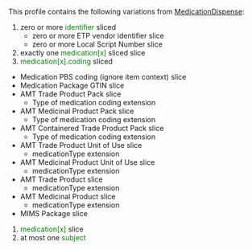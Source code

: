 This profile contains the following variations from [MedicationDispense](http://hl7.org/fhir/STU3/MedicationDispense):


1. zero or more <span style='color:green'>identifier</span>  sliced
   * zero or more ETP vendor identifier slice
   * zero or more Local Script Number slice
1. exactly one <span style='color:green'>medication[x]</span>  sliced
    slice
1.  <span style='color:green'>medication[x].coding</span>  sliced
   *  Medication PBS coding (ignore item context) slice
   *  Medication Package GTIN slice
   *  AMT Trade Product Pack slice
      *  Type of medication coding extension
   *  AMT Medicinal Product Pack slice
      *  Type of medication coding extension
   *  AMT Containered Trade Product Pack slice
      *  Type of medication coding extension
   *  AMT Trade Product Unit of Use slice
      *  medicationType extension
   *  AMT Medicinal Product Unit of Use slice
      *  medicationType extension
   *  AMT Trade Product slice
      *  medicationType extension
   *  AMT Medicinal Product slice
      *  medicationType extension
   *  MIMS Package slice
1.  <span style='color:green'>medication[x]</span>  slice
1. at most one <span style='color:green'>subject</span> 
